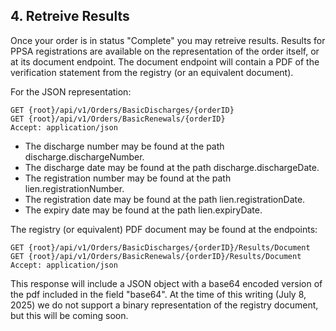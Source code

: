 ## 4. Retreive Results

Once your order is in status "Complete" you may retreive results. Results for PPSA registrations are available on the representation of the order itself, or at its document endpoint. The document endpoint will contain a PDF of the verification statement from the registry (or an equivalent document).

For the JSON representation:

```
GET {root}/api/v1/Orders/BasicDischarges/{orderID}
GET {root}/api/v1/Orders/BasicRenewals/{orderID}
Accept: application/json
```

- The discharge number may be found at the path discharge.dischargeNumber.
- The discharge date may be found at the path discharge.dischargeDate.
- The registration number may be found at the path lien.registrationNumber.
- The registration date may be found at the path lien.registrationDate.
- The expiry date may be found at the path lien.expiryDate.

The registry (or equivalent) PDF document may be found at the endpoints:

```
GET {root}/api/v1/Orders/BasicDischarges/{orderID}/Results/Document
GET {root}/api/v1/Orders/BasicRenewals/{orderID}/Results/Document
Accept: application/json
```

This response will include a JSON object with a base64 encoded version of the pdf included in the field "base64". At the time of this writing (July 8, 2025) we do not support a binary representation of the registry document, but this will be coming soon.
